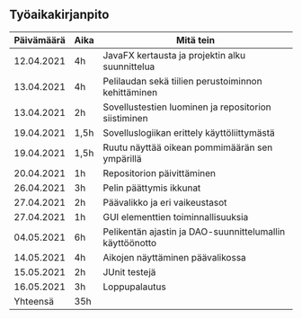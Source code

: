 ## Työaikakirjanpito

| Päivämäärä | Aika | Mitä tein                                                |
| ---------- | ---- | -------------------------------------------------------- |
| 12.04.2021 | 4h   | JavaFX kertausta ja projektin alku suunnittelua          |
| 13.04.2021 | 4h   | Pelilaudan sekä tiilien perustoiminnon kehittäminen      |
| 13.04.2021 | 2h   | Sovellustestien luominen ja repositorion siistiminen     |
| 19.04.2021 | 1,5h | Sovelluslogiikan erittely käyttöliittymästä              |
| 19.04.2021 | 1,5h | Ruutu näyttää oikean pommimäärän sen ympärillä           |
| 20.04.2021 | 1h   | Repositorion päivittäminen                               |
| 26.04.2021 | 3h   | Pelin päättymis ikkunat                                  |
| 27.04.2021 | 2h   | Päävalikko ja eri vaikeustasot                           |
| 27.04.2021 | 1h   | GUI elementtien toiminnallisuuksia                       |
| 04.05.2021 | 6h   | Pelikentän ajastin ja DAO-suunnittelumallin käyttöönotto |
| 14.05.2021 | 4h   | Aikojen näyttäminen päävalikossa                         |
| 15.05.2021 | 2h   | JUnit testejä                                            |
| 16.05.2021 | 3h   | Loppupalautus                                            |
| Yhteensä   | 35h  |                                                          |
